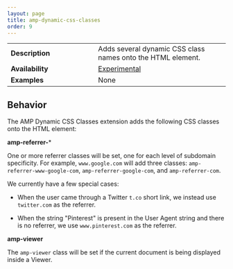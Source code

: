 ```yaml
---
layout: page
title: amp-dynamic-css-classes
order: 9
---
```


<!---
Copyright 2015 The AMP HTML Authors. All Rights Reserved.

Licensed under the Apache License, Version 2.0 (the "License");
you may not use this file except in compliance with the License.
You may obtain a copy of the License at

      http://www.apache.org/licenses/LICENSE-2.0

Unless required by applicable law or agreed to in writing, software
distributed under the License is distributed on an "AS-IS" BASIS,
WITHOUT WARRANTIES OR CONDITIONS OF ANY KIND, either express or implied.
See the License for the specific language governing permissions and
limitations under the License.
-->



<table>
  <tr>
    <td width="40%"><strong>Description</strong></td>
    <td>Adds several dynamic CSS class names onto the HTML element.</td>
  </tr>
  <tr>
    <td width="40%"><strong>Availability</strong></td>
    <td><a href="https://www.ampproject.org/docs/reference/experimental.html">Experimental</a></td>
  </tr>
  <tr>
    <td width="40%"><strong>Examples</strong></td>
    <td>None</td>
  </tr>
</table>

## Behavior

The AMP Dynamic CSS Classes extension adds the following CSS classes
onto the HTML element:

**amp-referrer-***

One or more referrer classes will be set, one for each level of
subdomain specificity. For example, `www.google.com` will add three
classes: `amp-referrer-www-google-com`, `amp-referrer-google-com`, and
`amp-referrer-com`.

We currently have a few special cases:

- When the user came through a Twitter `t.co` short link, we instead use
  `twitter.com` as the referrer.

- When the string "Pinterest" is present in the User Agent string and
  there is no referrer, we use `www.pinterest.com` as the referrer.

**amp-viewer**

The `amp-viewer` class will be set if the current document is being
displayed inside a Viewer.
